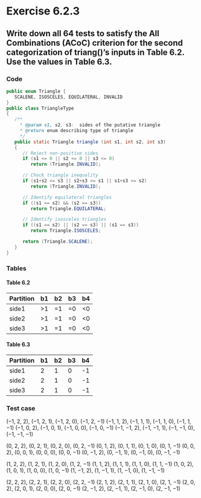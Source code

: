 # Exercise 6.2.3

## Write down all 64 tests to satisfy the All Combinations (ACoC) criterion for the second categorization of triang()’s inputs in Table 6.2. Use the values in Table 6.3.
### Code
```java
public enum Triangle {
   SCALENE, ISOSCELES, EQUILATERAL, INVALID
}
public class TriangleType
{
   /**
     * @param s1, s2, s3:  sides of the putative triangle
     * @return enum describing type of triangle
     */
   public static Triangle triangle (int s1, int s2, int s3)
   {
      // Reject non-positive sides
      if (s1 <= 0 || s2 <= 0 || s3 <= 0)
         return (Triangle.INVALID);

      // Check triangle inequality
      if (s1+s2 <= s3 || s2+s3 <= s1 || s1+s3 <= s2)
         return (Triangle.INVALID);

      // Identify equilateral triangles
      if ((s1 == s2) && (s2 == s3))
         return Triangle.EQUILATERAL;

      // Identify isosceles triangles
      if ((s1 == s2) || (s2 == s3) || (s1 == s3))
         return Triangle.ISOSCELES;

      return (Triangle.SCALENE);
   }
}
```
### Tables
#### Table 6.2
|Partition|b1|b2|b3|b4|
|---|---|---|---|---|
|side1|>1|=1|=0|<0|
|side2|>1|=1|=0|<0|
|side3|>1|=1|=0|<0|

#### Table 6.3

|Partition|b1|b2|b3|b4|
|---|---|---|---|---|
|side1|2|1|0|-1|
|side2|2|1|0|-1|
|side3|2|1|0|-1|

### Test case
(−1, 2, 2), (−1, 2, 1), (−1, 2, 0), (−1, 2, −1)
(−1, 1, 2), (−1, 1, 1), (−1, 1, 0), (−1, 1, −1)
(−1, 0, 2), (−1, 0, 1), (−1, 0, 0), (−1, 0, −1)
(−1, −1, 2), (−1, −1, 1), (−1, −1, 0), (−1, −1, −1)

(0, 2, 2), (0, 2, 1), (0, 2, 0), (0, 2, −1)
(0, 1, 2), (0, 1, 1), (0, 1, 0), (0, 1, −1)
(0, 0, 2), (0, 0, 1), (0, 0, 0), (0, 0, −1)
(0, −1, 2), (0, −1, 1), (0, −1, 0), (0, −1, −1)

(1, 2, 2), (1, 2, 1), (1, 2, 0), (1, 2, −1)
(1, 1, 2), (1, 1, 1), (1, 1, 0), (1, 1, −1)
(1, 0, 2), (1, 0, 1), (1, 0, 0), (1, 0, −1)
(1, −1, 2), (1, −1, 1), (1, −1, 0), (1, −1, −1)

(2, 2, 2), (2, 2, 1), (2, 2, 0), (2, 2, −1)
(2, 1, 2), (2, 1, 1), (2, 1, 0), (2, 1, −1)
(2, 0, 2), (2, 0, 1), (2, 0, 0), (2, 0, −1)
(2, −1, 2), (2, −1, 1), (2, −1, 0), (2, −1, −1)
